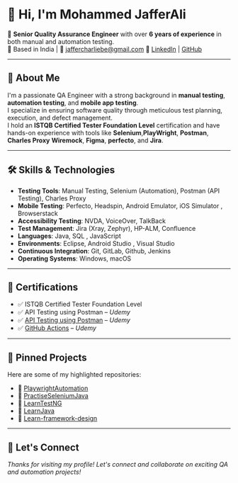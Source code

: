 # 👋 Hi, I'm Mohammed JafferAli

🎯 **Senior Quality Assurance Engineer** with over **6 years of experience** in both manual and automation testing.  
📍 Based in India | 📧 jaffercharliebe@gmail.com 
🔗 [LinkedIn](https://www.linkedin.com/in/mohammedjafferali) | [GitHub](https://github.com/MohammedJafferAli)

---

## 🧪 About Me

I'm a passionate QA Engineer with a strong background in **manual testing**, **automation testing**, and **mobile app testing**.  
I specialize in ensuring software quality through meticulous test planning, execution, and defect management.  
I hold an **ISTQB Certified Tester Foundation Level** certification and have hands-on experience with tools like **Selenium**,**PlayWright**, **Postman**, **Charles Proxy** **Wiremock**, **Figma**, **perfecto**, and **Jira**.

---

## 🛠️ Skills & Technologies

- **Testing Tools**: Manual Testing, Selenium (Automation), Postman (API Testing), Charles Proxy  
- **Mobile Testing**: Perfecto, Headspin, Android Emulator, iOS Simulator , Browserstack 
- **Accessibility Testing**: NVDA, VoiceOver, TalkBack  
- **Test Management**: Jira (Xray, Zephyr), HP-ALM, Confluence  
- **Languages**: Java, SQL , JavaScript 
- **Environments**: Eclipse, Android Studio , Visual Studio
- **Continuous Integration**: Git, GitLab, Github, Jenkins
- **Operating Systems**: Windows, macOS  

---

## 📜 Certifications

- ✅ ISTQB Certified Tester Foundation Level  
- ✅ API Testing using Postman – *Udemy*
- ✅ [API Testing using Postman](https://www.udemy.com/certificate/UC-19f9d27f-49b5-407d-b725-1a1253a61dac/) – *Udemy*
- ✅ [GitHub Actions](https://www.udemy.com/certificate/UC-68781297-2781-4a6f-b3f9-b7a074a621db/) – *Udemy*
  
---

## 📌 Pinned Projects

Here are some of my highlighted repositories:

- 🔹 [PlaywrightAutomation](https://github.com/MohammedJafferAli/playwright-automation)
- 🔹 [PractiseSeleniumJava](https://github.com/MohammedJafferAli/PractiseSeleniumJava)  
- 🔹 [LearnTestNG](https://github.com/MohammedJafferAli/LearnTestNG)  
- 🔹 [LearnJava](https://github.com/MohammedJafferAli/LearnJava)  
- 🔹 [Learn-framework-design](https://github.com/MohammedJafferAli/Learn-framework-design)  

---

## 🤝 Let's Connect
_Thanks for visiting my profile! Let's connect and collaborate on exciting QA and automation projects!_

